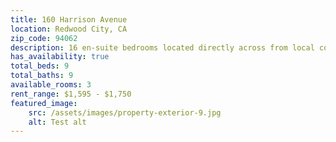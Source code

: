 ```yaml
---
title: 160 Harrison Avenue
location: Redwood City, CA
zip_code: 94062
description: 16 en-suite bedrooms located directly across from local commercial area.
has_availability: true
total_beds: 9
total_baths: 9
available_rooms: 3
rent_range: $1,595 - $1,750
featured_image:
    src: /assets/images/property-exterior-9.jpg
    alt: Test alt
---
```

